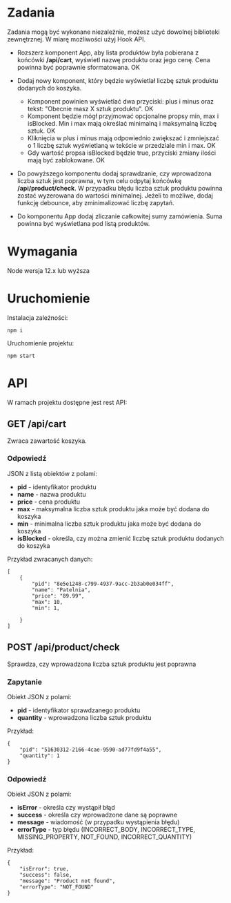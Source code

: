# Zadania

Zadania mogą być wykonane niezależnie, możesz użyć dowolnej biblioteki zewnętrznej. W miarę możliwości użyj Hook API.

* Rozszerz komponent App, aby lista produktów była pobierana z końcówki **/api/cart**, wyświetl nazwę produktu oraz jego cenę. Cena powinna być poprawnie sformatowana. OK
* Dodaj nowy komponent, który będzie wyświetlał liczbę sztuk produktu dodanych do koszyka. 

    * Komponent powinien wyświetlać dwa przyciski: plus i minus oraz tekst: "Obecnie masz X sztuk produktu". OK
    * Komponent będzie mógł przyjmować opcjonalne propsy min, max i isBlocked. Min i max mają określać minimalną i maksymalną liczbę sztuk. OK
    * Kliknięcia w plus i minus mają odpowiednio zwiększać i zmniejszać o 1 liczbę sztuk wyświetlaną w tekście w przedziale min i max. OK
    * Gdy wartość propsa isBlocked będzie true, przyciski zmiany ilości mają być zablokowane. OK 

* Do powyższego komponentu dodaj sprawdzanie, czy wprowadzona liczba sztuk jest poprawna, w tym celu odpytaj końcówkę **/api/product/check**. W przypadku błędu liczba sztuk produktu powinna zostać wyzerowana do wartości minimalnej. Jeżeli to możliwe, dodaj funkcję debounce, aby zminimalizować liczbę zapytań.

* Do komponentu App dodaj zliczanie całkowitej sumy zamówienia. Suma powinna być wyświetlana pod listą produktów.

# Wymagania

Node wersja 12.x lub wyższa

# Uruchomienie

Instalacja zależności:

``` npm i ```


Uruchomienie projektu:

``` npm start ```

# API

W ramach projektu dostępne jest rest API:

## **GET** /api/cart

Zwraca zawartość koszyka.

### Odpowiedź

JSON z listą obiektów z polami:

* **pid** - identyfikator produktu
* **name** - nazwa produktu
* **price** - cena produktu
* **max** - maksymalna liczba sztuk produktu jaka może być dodana do koszyka
* **min** - minimalna liczba sztuk produktu jaka może być dodana do koszyka
* **isBlocked** - określa, czy można zmienić liczbę sztuk produktu dodanych do koszyka


Przykład zwracanych danych:
```
[
    {
        "pid": "8e5e1248-c799-4937-9acc-2b3ab0e034ff",
        "name": "Patelnia",
        "price": "89.99",
        "max": 10,
        "min": 1,
        
    }
]
```

## **POST** /api/product/check

Sprawdza, czy wprowadzona liczba sztuk produktu jest poprawna

### Zapytanie

Obiekt JSON z polami:

* **pid** - identyfikator sprawdzanego produktu
* **quantity** - wprowadzona liczba sztuk produktu

Przykład:

```
{
    "pid": "51630312-2166-4cae-9590-ad77fd9f4a55",
    "quantity": 1
}
```

### Odpowiedź

Obiekt JSON z polami:

* **isError** - określa czy wystąpił błąd
* **success** - określa czy wprowadzone dane są poprawne
* **message** - wiadomość (w przypadku wystąpienia błędu)
* **errorType** - typ błędu (INCORRECT_BODY, INCORRECT_TYPE, MISSING_PROPERTY, NOT_FOUND, INCORRECT_QUANTITY)

Przykład:

```
{
    "isError": true,
    "success": false,
    "message": "Product not found",
    "errorType": "NOT_FOUND"
}
```

